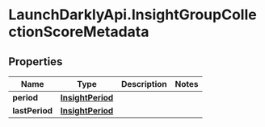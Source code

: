 # LaunchDarklyApi.InsightGroupCollectionScoreMetadata

## Properties

Name | Type | Description | Notes
------------ | ------------- | ------------- | -------------
**period** | [**InsightPeriod**](InsightPeriod.md) |  | 
**lastPeriod** | [**InsightPeriod**](InsightPeriod.md) |  | 


